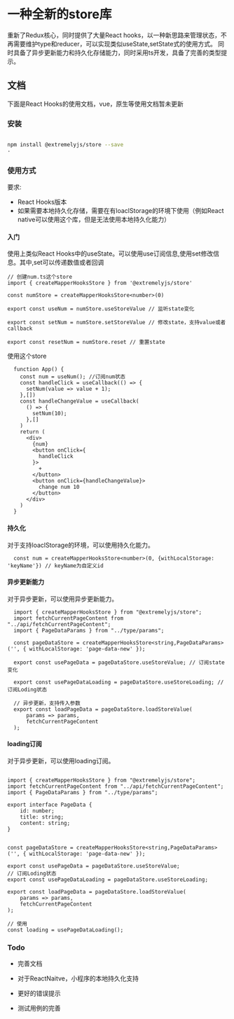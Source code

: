# 一种全新的store库

重新了Redux核心，同时提供了大量React hooks，以一种新思路来管理状态，不再需要维护type和reducer，可以实现类似useState,setState式的使用方式。
同时具备了异步更新能力和持久化存储能力，同时采用ts开发，具备了完善的类型提示。

## 文档

下面是React Hooks的使用文档，vue，原生等使用文档暂未更新

### 安装

```bash

npm install @extremelyjs/store --save
·
```

### 使用方式
要求:
- React Hooks版本
- 如果需要本地持久化存储，需要在有loaclStorage的环境下使用（例如React native可以使用这个库，但是无法使用本地持久化能力）

#### 入门

使用上类似React Hooks中的useState。可以使用use订阅信息,使用set修改信息。其中,set可以传递数值或者回调

```tsx
// 创建num.ts这个store
import { createMapperHooksStore } from '@extremelyjs/store'

const numStore = createMapperHooksStore<number>(0)

export const useNum = numStore.useStoreValue // 监听state变化

export const setNum = numStore.setStoreValue // 修改state，支持value或者callback

export const resetNum = numStore.reset // 重置state

```

使用这个store

```tsx
  function App() {
    const num = useNum(); //订阅num状态
    const handleClick = useCallback(() => {
      setNum(value => value + 1);
    },[])
    const handleChangeValue = useCallback(
      () => {
        setNum(10);
      },[]
    )
    return (
      <div>
        {num}
        <button onClick={
          handleClick
        }>
          +
        </button>
        <button onClick={handleChangeValue}>
          change num 10
        </button>
      </div>
    )
  }

```

#### 持久化

对于支持loaclStorage的环境，可以使用持久化能力。

```tsx
  const num = createMapperHooksStore<number>(0, {withLocalStorage: 'keyName'}) // keyName为自定义id
```

#### 异步更新能力

对于异步更新，可以使用异步更新能力。
```tsx
  import { createMapperHooksStore } from "@extremelyjs/store";
  import fetchCurrentPageContent from "../api/fetchCurrentPageContent";
  import { PageDataParams } from "../type/params";

  const pageDataStore = createMapperHooksStore<string,PageDataParams>('', { withLocalStorage: 'page-data-new' });

  export const usePageData = pageDataStore.useStoreValue; // 订阅state变化

  export const usePageDataLoading = pageDataStore.useStoreLoading; // 订阅Loding状态

  // 异步更新，支持传入参数
  export const loadPageData = pageDataStore.loadStoreValue(
      params => params,
      fetchCurrentPageContent
  );

```

#### loading订阅

对于异步更新，可以使用loading订阅。

```tsx

import { createMapperHooksStore } from "@extremelyjs/store";
import fetchCurrentPageContent from "../api/fetchCurrentPageContent";
import { PageDataParams } from "../type/params";

export interface PageData {
    id: number;
    title: string;
    content: string;
}


const pageDataStore = createMapperHooksStore<string,PageDataParams>('', { withLocalStorage: 'page-data-new' });

export const usePageData = pageDataStore.useStoreValue;
// 订阅Loding状态
export const usePageDataLoading = pageDataStore.useStoreLoading;

export const loadPageData = pageDataStore.loadStoreValue(
    params => params,
    fetchCurrentPageContent
);

// 使用
const loading = usePageDataLoading();

```

### Todo

- 完善文档

- 对于ReactNaitve，小程序的本地持久化支持

- 更好的错误提示

- 测试用例的完善

